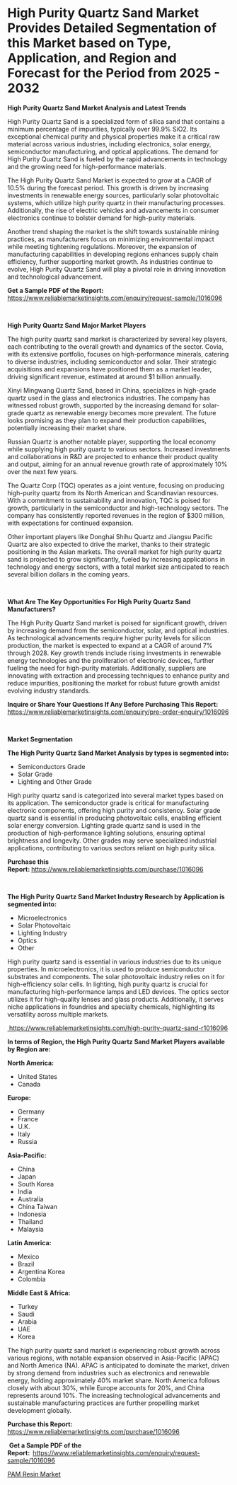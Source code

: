 <p><h1>High Purity Quartz Sand Market Provides Detailed Segmentation of this Market based on Type, Application, and Region and Forecast for the Period from 2025 - 2032</h1></p><p><strong>High Purity Quartz Sand Market Analysis and Latest Trends</strong></p>
<p><p>High Purity Quartz Sand is a specialized form of silica sand that contains a minimum percentage of impurities, typically over 99.9% SiO2. Its exceptional chemical purity and physical properties make it a critical raw material across various industries, including electronics, solar energy, semiconductor manufacturing, and optical applications. The demand for High Purity Quartz Sand is fueled by the rapid advancements in technology and the growing need for high-performance materials.</p><p>The High Purity Quartz Sand Market is expected to grow at a CAGR of 10.5% during the forecast period. This growth is driven by increasing investments in renewable energy sources, particularly solar photovoltaic systems, which utilize high purity quartz in their manufacturing processes. Additionally, the rise of electric vehicles and advancements in consumer electronics continue to bolster demand for high-purity materials. </p><p>Another trend shaping the market is the shift towards sustainable mining practices, as manufacturers focus on minimizing environmental impact while meeting tightening regulations. Moreover, the expansion of manufacturing capabilities in developing regions enhances supply chain efficiency, further supporting market growth. As industries continue to evolve, High Purity Quartz Sand will play a pivotal role in driving innovation and technological advancement.</p></p>
<p><strong>Get a Sample PDF of the Report:&nbsp;</strong> <a href="https://www.reliablemarketinsights.com/enquiry/request-sample/1016096?utm_campaign=2441&utm_medium=2&utm_source=Github&utm_content=ia&utm_term=02042025&utm_id=high-purity-quartz-sand">https://www.reliablemarketinsights.com/enquiry/request-sample/1016096</a></p>
<p>&nbsp;</p>
<p><strong>High Purity Quartz Sand Major Market Players</strong></p>
<p><p>The high purity quartz sand market is characterized by several key players, each contributing to the overall growth and dynamics of the sector. Covia, with its extensive portfolio, focuses on high-performance minerals, catering to diverse industries, including semiconductor and solar. Their strategic acquisitions and expansions have positioned them as a market leader, driving significant revenue, estimated at around $1 billion annually.</p><p>Xinyi Mingwang Quartz Sand, based in China, specializes in high-grade quartz used in the glass and electronics industries. The company has witnessed robust growth, supported by the increasing demand for solar-grade quartz as renewable energy becomes more prevalent. The future looks promising as they plan to expand their production capabilities, potentially increasing their market share.</p><p>Russian Quartz is another notable player, supporting the local economy while supplying high purity quartz to various sectors. Increased investments and collaborations in R&D are projected to enhance their product quality and output, aiming for an annual revenue growth rate of approximately 10% over the next few years.</p><p>The Quartz Corp (TQC) operates as a joint venture, focusing on producing high-purity quartz from its North American and Scandinavian resources. With a commitment to sustainability and innovation, TQC is poised for growth, particularly in the semiconductor and high-technology sectors. The company has consistently reported revenues in the region of $300 million, with expectations for continued expansion.</p><p>Other important players like Donghai Shihu Quartz and Jiangsu Pacific Quartz are also expected to drive the market, thanks to their strategic positioning in the Asian markets. The overall market for high purity quartz sand is projected to grow significantly, fueled by increasing applications in technology and energy sectors, with a total market size anticipated to reach several billion dollars in the coming years.</p></p>
<p>&nbsp;</p>
<p><strong>What Are The Key Opportunities For High Purity Quartz Sand Manufacturers?</strong></p>
<p><p>The High Purity Quartz Sand market is poised for significant growth, driven by increasing demand from the semiconductor, solar, and optical industries. As technological advancements require higher purity levels for silicon production, the market is expected to expand at a CAGR of around 7% through 2028. Key growth trends include rising investments in renewable energy technologies and the proliferation of electronic devices, further fueling the need for high-purity materials. Additionally, suppliers are innovating with extraction and processing techniques to enhance purity and reduce impurities, positioning the market for robust future growth amidst evolving industry standards.</p></p>
<p><strong>Inquire or Share Your Questions If Any Before Purchasing This Report:</strong> <a href="https://www.reliablemarketinsights.com/enquiry/pre-order-enquiry/1016096?utm_campaign=2441&utm_medium=2&utm_source=Github&utm_content=ia&utm_term=02042025&utm_id=high-purity-quartz-sand">https://www.reliablemarketinsights.com/enquiry/pre-order-enquiry/1016096</a></p>
<p>&nbsp;</p>
<p><strong>Market Segmentation</strong></p>
<p><strong>The High Purity Quartz Sand Market Analysis by types is segmented into:</strong></p>
<p><ul><li>Semiconductors Grade</li><li>Solar Grade</li><li>Lighting and Other Grade</li></ul></p>
<p><p>High purity quartz sand is categorized into several market types based on its application. The semiconductor grade is critical for manufacturing electronic components, offering high purity and consistency. Solar grade quartz sand is essential in producing photovoltaic cells, enabling efficient solar energy conversion. Lighting grade quartz sand is used in the production of high-performance lighting solutions, ensuring optimal brightness and longevity. Other grades may serve specialized industrial applications, contributing to various sectors reliant on high purity silica.</p></p>
<p><strong>Purchase this Report:&nbsp;</strong><a href="https://www.reliablemarketinsights.com/purchase/1016096?utm_campaign=2441&utm_medium=2&utm_source=Github&utm_content=ia&utm_term=02042025&utm_id=high-purity-quartz-sand">https://www.reliablemarketinsights.com/purchase/1016096</a></p>
<p>&nbsp;</p>
<p><strong>The High Purity Quartz Sand Market Industry Research by Application is segmented into:</strong></p>
<p><ul><li>Microelectronics</li><li>Solar Photovoltaic</li><li>Lighting Industry</li><li>Optics</li><li>Other</li></ul></p>
<p><p>High purity quartz sand is essential in various industries due to its unique properties. In microelectronics, it is used to produce semiconductor substrates and components. The solar photovoltaic industry relies on it for high-efficiency solar cells. In lighting, high purity quartz is crucial for manufacturing high-performance lamps and LED devices. The optics sector utilizes it for high-quality lenses and glass products. Additionally, it serves niche applications in foundries and specialty chemicals, highlighting its versatility across multiple markets.</p></p>
<p><a href="https://www.reliablemarketinsights.com/high-purity-quartz-sand-r1016096?utm_campaign=2441&utm_medium=2&utm_source=Github&utm_content=ia&utm_term=02042025&utm_id=high-purity-quartz-sand">&nbsp;https://www.reliablemarketinsights.com/high-purity-quartz-sand-r1016096</a></p>
<p><strong>In terms of Region, the High Purity Quartz Sand Market Players available by Region are:</strong></p>
<p>
    <p> <strong> North America: </strong>
        <ul>
            <li>United States</li>
            <li>Canada</li>
        </ul>
        </p> 
    <p> <strong> Europe: </strong>
        <ul>
            <li>Germany</li>
            <li>France</li>
            <li>U.K.</li>
            <li>Italy</li>
            <li>Russia</li>
        </ul>
        </p> 
    <p> <strong> Asia-Pacific: </strong>
        <ul>
            <li>China</li>
            <li>Japan</li>
            <li>South Korea</li>
            <li>India</li>
            <li>Australia</li>
            <li>China Taiwan</li>
            <li>Indonesia</li>
            <li>Thailand</li>
            <li>Malaysia</li>
        </ul>
        </p> 
    <p> <strong> Latin America: </strong>
        <ul>
            <li>Mexico</li>
            <li>Brazil</li>
            <li>Argentina Korea</li>
            <li>Colombia</li>
        </ul>
        </p> 
    <p> <strong> Middle East & Africa: </strong>
        <ul>
            <li>Turkey</li>
            <li>Saudi</li>
            <li>Arabia</li>
            <li>UAE</li>
            <li>Korea</li>
        </ul>
    </p>
    </p>
<p><p>The high purity quartz sand market is experiencing robust growth across various regions, with notable expansion observed in Asia-Pacific (APAC) and North America (NA). APAC is anticipated to dominate the market, driven by strong demand from industries such as electronics and renewable energy, holding approximately 40% market share. North America follows closely with about 30%, while Europe accounts for 20%, and China represents around 10%. The increasing technological advancements and sustainable manufacturing practices are further propelling market development globally.</p></p>
<p><strong>Purchase this Report: </strong><a href="https://www.reliablemarketinsights.com/purchase/1016096?utm_campaign=2441&utm_medium=2&utm_source=Github&utm_content=ia&utm_term=02042025&utm_id=high-purity-quartz-sand">https://www.reliablemarketinsights.com/purchase/1016096</a></p>
<p>&nbsp;<strong>Get a Sample PDF of the Report:&nbsp;&nbsp;</strong><a href="https://www.reliablemarketinsights.com/enquiry/request-sample/1016096?utm_campaign=2441&utm_medium=2&utm_source=Github&utm_content=ia&utm_term=02042025&utm_id=high-purity-quartz-sand">https://www.reliablemarketinsights.com/enquiry/request-sample/1016096</a></p>
<p><strong></strong></p>
<p><p><a href="https://github.com/gullattedenna/Market-Research-Report-List-1/blob/main/pam-resin-market.md?utm_campaign=2441&utm_medium=2&utm_source=Github&utm_content=ia&utm_term=02042025&utm_id=high-purity-quartz-sand">PAM Resin Market</a></p></p>